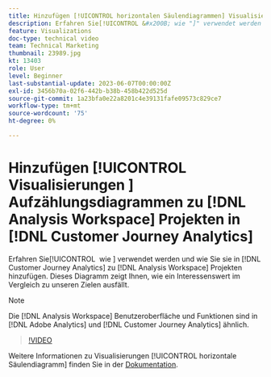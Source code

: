 ```yaml
---
title: Hinzufügen [!UICONTROL horizontalen Säulendiagrammen] Visualisierungen zu  [!DNL Analysis Workspace]  Projekten
description: Erfahren Sie[!UICONTROL &#x200B; wie "]" verwendet werden und wie Sie sie zu  [!DNL Analysis Workspace]  in  [!DNL Customer Journey Analytics].
feature: Visualizations
doc-type: technical video
team: Technical Marketing
thumbnail: 23989.jpg
kt: 13403
role: User
level: Beginner
last-substantial-update: 2023-06-07T00:00:00Z
exl-id: 3456b70a-02f6-442b-b38b-458b422d525d
source-git-commit: 1a23bfa0e22a8201c4e39131fafe09573c829ce7
workflow-type: tm+mt
source-wordcount: '75'
ht-degree: 0%

---
```


# Hinzufügen [!UICONTROL &#x200B; Visualisierungen &#x200B;] Aufzählungsdiagrammen zu [!DNL Analysis Workspace] Projekten in [!DNL Customer Journey Analytics]

Erfahren Sie[!UICONTROL &#x200B; wie &#x200B;] verwendet werden und wie Sie sie in [!DNL Customer Journey Analytics] zu [!DNL Analysis Workspace] Projekten hinzufügen. Dieses Diagramm zeigt Ihnen, wie ein Interessenswert im Vergleich zu unseren Zielen ausfällt.

>[!NOTE]
>
>Die [!DNL Analysis Workspace] Benutzeroberfläche und Funktionen sind in [!DNL Adobe Analytics] und [!DNL Customer Journey Analytics] ähnlich.

>[!VIDEO](https://video.tv.adobe.com/v/23989/?quality=12&learn=on)

Weitere Informationen zu Visualisierungen [!UICONTROL horizontale Säulendiagramm] finden Sie in der [Dokumentation](https://experienceleague.adobe.com/docs/analytics-platform/using/cja-workspace/visualizations/bullet-graph.html?lang=de).
